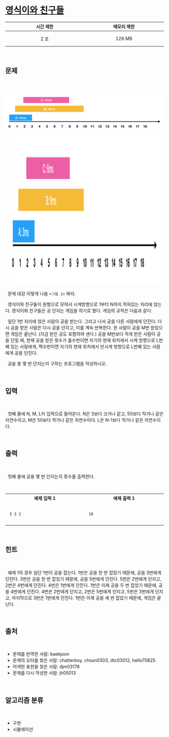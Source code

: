 # [영식이와 친구들](https://www.acmicpc.net/problem/1592)

<center>

| 시간 제한 | 메모리 제한 |
| :-------: | :---------: |
|   2 초    |   128 MB    |

</center>
<br />

## 문제

<br />

<center>

![그림1](./asset/1.png)
<img src="./asset/1.png" style="width:50vw; aspect-ratio: 1 / 1;"/>

</center>

&nbsp; 문제 대강 이렇게 나옴 `<그림 1>` 봐라.

&nbsp; 영식이와 친구들이 원형으로 모여서 시계방향으로 1부터 N까지 적혀있는 자리에 앉는다. 영식이와 친구들은 공 던지는 게임을 하기로 했다. 게임의 규칙은 다음과 같다.

&nbsp; 일단 1번 자리에 앉은 사람이 공을 받는다. 그리고 나서 공을 다른 사람에게 던진다. 다시 공을 받은 사람은 다시 공을 던지고, 이를 계속 반복한다. 한 사람이 공을 M번 받았으면 게임은 끝난다. (지금 받은 공도 포함하여 센다.) 공을 M번보다 적게 받은 사람이 공을 던질 때, 현재 공을 받은 횟수가 홀수번이면 자기의 현재 위치에서 시계 방향으로 L번째 있는 사람에게, 짝수번이면 자기의 현재 위치에서 반시계 방향으로 L번째 있는 사람에게 공을 던진다.

&nbsp; 공을 총 몇 번 던지는지 구하는 프로그램을 작성하시오.

<br />

## 입력

<br />

&nbsp; 첫째 줄에 N, M, L이 입력으로 들어온다. N은 3보다 크거나 같고, 50보다 작거나 같은 자연수이고, M은 50보다 작거나 같은 자연수이다. L은 N-1보다 작거나 같은 자연수이다.

<br />

## 출력

<br />

&nbsp; 첫째 줄에 공을 몇 번 던지는지 횟수를 출력한다.

<br />
<center>
<style>th {width: 30vw; text-align: center;} td {padding: 1em;}</style>
<table><tr><th>예제 입력 1</th><th>예제 출력 1</th></tr><tr><td>

```
5 3 2
```

</td><td>

```
10
```

</td></tr></table>
</center>
<br />

## 힌트

<br />

&nbsp; 예제 1의 경우 일단 1번이 공을 잡는다. 1번은 공을 한 번 잡았기 때문에, 공을 3번에게 던진다. 3번은 공을 한 번 잡았기 때문에, 공을 5번에게 던진다. 5번은 2번에게 던지고, 2번은 4번에게 던진다. 4번은 1번에게 던진다. 1번은 이제 공을 두 번 잡았기 때문에, 공을 4번에게 던진다. 4번은 2번에게 던지고, 2번은 5번에게 던지고, 5번은 3번에게 던지고, 마지막으로 3번은 1번에게 던진다. 1번은 이제 공을 세 번 잡았기 때문에, 게임은 끝난다.

<br />

## 출처

<br />

- 문제를 번역한 사람: baekjoon
- 문제의 오타를 찾은 사람: chatterboy, chsun0303, dtc03012, hello70825
- 어색한 표현을 찾은 사람: djm03178
- 문제를 다시 작성한 사람: jh05013

<br />

## 알고리즘 분류

<br />

- 구현
- 시뮬레이션
